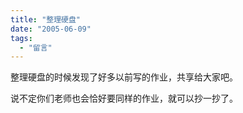 ```yaml
---
title: "整理硬盘"
date: "2005-06-09"
tags: 
  - "留言"
---
```


整理硬盘的时候发现了好多以前写的作业，共享给大家吧。

说不定你们老师也会恰好要同样的作业，就可以抄一抄了。

